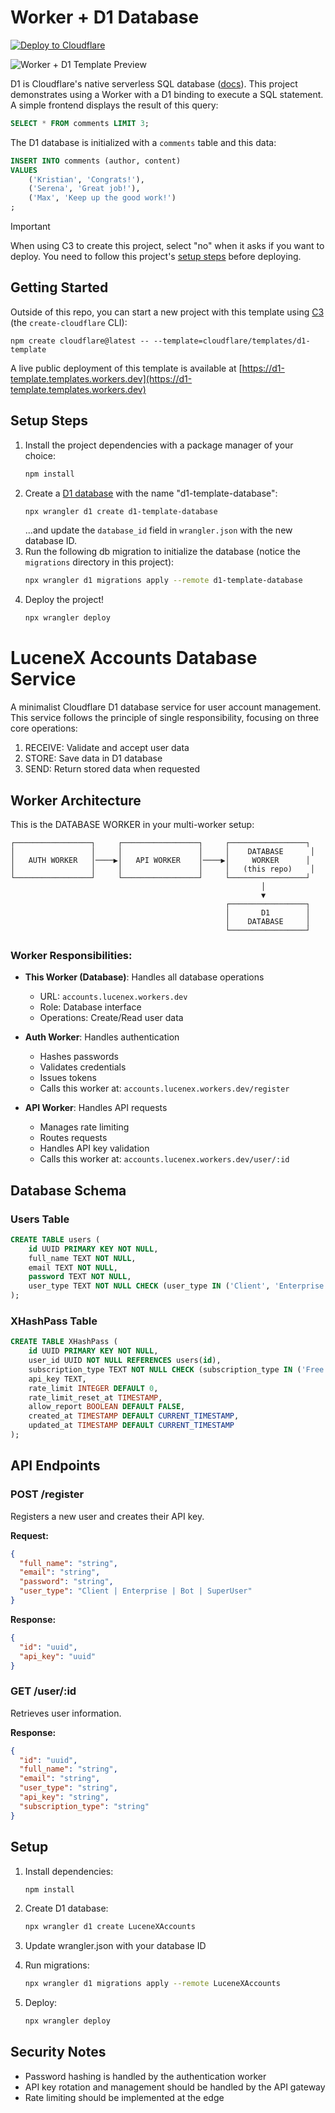 # Worker + D1 Database

[![Deploy to Cloudflare](https://deploy.workers.cloudflare.com/button)](https://deploy.workers.cloudflare.com/?url=https://github.com/cloudflare/templates/tree/main/d1-template)

![Worker + D1 Template Preview](https://imagedelivery.net/wSMYJvS3Xw-n339CbDyDIA/cb7cb0a9-6102-4822-633c-b76b7bb25900/public)

<!-- dash-content-start -->

D1 is Cloudflare's native serverless SQL database ([docs](https://developers.cloudflare.com/d1/)). This project demonstrates using a Worker with a D1 binding to execute a SQL statement. A simple frontend displays the result of this query:

```SQL
SELECT * FROM comments LIMIT 3;
```

The D1 database is initialized with a `comments` table and this data:

```SQL
INSERT INTO comments (author, content)
VALUES
    ('Kristian', 'Congrats!'),
    ('Serena', 'Great job!'),
    ('Max', 'Keep up the good work!')
;
```

> [!IMPORTANT]
> When using C3 to create this project, select "no" when it asks if you want to deploy. You need to follow this project's [setup steps](https://github.com/cloudflare/templates/tree/main/d1-template#setup-steps) before deploying.

<!-- dash-content-end -->

## Getting Started

Outside of this repo, you can start a new project with this template using [C3](https://developers.cloudflare.com/pages/get-started/c3/) (the `create-cloudflare` CLI):

```
npm create cloudflare@latest -- --template=cloudflare/templates/d1-template
```

A live public deployment of this template is available at [https://d1-template.templates.workers.dev](https://d1-template.templates.workers.dev)

## Setup Steps

1. Install the project dependencies with a package manager of your choice:
   ```bash
   npm install
   ```
2. Create a [D1 database](https://developers.cloudflare.com/d1/get-started/) with the name "d1-template-database":
   ```bash
   npx wrangler d1 create d1-template-database
   ```
   ...and update the `database_id` field in `wrangler.json` with the new database ID.
3. Run the following db migration to initialize the database (notice the `migrations` directory in this project):
   ```bash
   npx wrangler d1 migrations apply --remote d1-template-database
   ```
4. Deploy the project!
   ```bash
   npx wrangler deploy
   ```

# LuceneX Accounts Database Service

A minimalist Cloudflare D1 database service for user account management. This service follows the principle of single responsibility, focusing on three core operations:

1. RECEIVE: Validate and accept user data
2. STORE: Save data in D1 database
3. SEND: Return stored data when requested

## Worker Architecture

This is the DATABASE WORKER in your multi-worker setup:

```
┌─────────────────┐     ┌─────────────────┐     ┌─────────────────┐
│                 │     │                 │     │    DATABASE      │
│   AUTH WORKER   │────▶│   API WORKER    │────▶│     WORKER      │
│                 │     │                 │     │   (this repo)    │
└─────────────────┘     └─────────────────┘     └─────────────────┘
                                                        │
                                                        ▼
                                                ┌─────────────────┐
                                                │       D1        │
                                                │    DATABASE     │
                                                └─────────────────┘

```

### Worker Responsibilities:
- **This Worker (Database)**: Handles all database operations
  - URL: `accounts.lucenex.workers.dev`
  - Role: Database interface
  - Operations: Create/Read user data

- **Auth Worker**: Handles authentication
  - Hashes passwords
  - Validates credentials
  - Issues tokens
  - Calls this worker at: `accounts.lucenex.workers.dev/register`

- **API Worker**: Handles API requests
  - Manages rate limiting
  - Routes requests
  - Handles API key validation
  - Calls this worker at: `accounts.lucenex.workers.dev/user/:id`

## Database Schema

### Users Table
```sql
CREATE TABLE users (
    id UUID PRIMARY KEY NOT NULL,
    full_name TEXT NOT NULL,
    email TEXT NOT NULL,
    password TEXT NOT NULL,
    user_type TEXT NOT NULL CHECK (user_type IN ('Client', 'Enterprise', 'Bot', 'SuperUser'))
);
```

### XHashPass Table
```sql
CREATE TABLE XHashPass (
    id UUID PRIMARY KEY NOT NULL,
    user_id UUID NOT NULL REFERENCES users(id),
    subscription_type TEXT NOT NULL CHECK (subscription_type IN ('Free', 'Pro', 'Premium', 'Enterprise')),
    api_key TEXT,
    rate_limit INTEGER DEFAULT 0,
    rate_limit_reset_at TIMESTAMP,
    allow_report BOOLEAN DEFAULT FALSE,
    created_at TIMESTAMP DEFAULT CURRENT_TIMESTAMP,
    updated_at TIMESTAMP DEFAULT CURRENT_TIMESTAMP
);
```

## API Endpoints

### POST /register
Registers a new user and creates their API key.

**Request:**
```json
{
  "full_name": "string",
  "email": "string",
  "password": "string",
  "user_type": "Client | Enterprise | Bot | SuperUser"
}
```

**Response:**
```json
{
  "id": "uuid",
  "api_key": "uuid"
}
```

### GET /user/:id
Retrieves user information.

**Response:**
```json
{
  "id": "uuid",
  "full_name": "string",
  "email": "string",
  "user_type": "string",
  "api_key": "string",
  "subscription_type": "string"
}
```

## Setup

1. Install dependencies:
   ```bash
   npm install
   ```

2. Create D1 database:
   ```bash
   npx wrangler d1 create LuceneXAccounts
   ```

3. Update wrangler.json with your database ID

4. Run migrations:
   ```bash
   npx wrangler d1 migrations apply --remote LuceneXAccounts
   ```

5. Deploy:
   ```bash
   npx wrangler deploy
   ```

## Security Notes

- Password hashing is handled by the authentication worker
- API key rotation and management should be handled by the API gateway
- Rate limiting should be implemented at the edge
